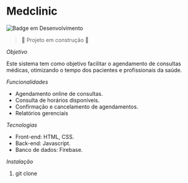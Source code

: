 # Medclinic

![Badge em Desenvolvimento](http://img.shields.io/static/v1?label=STATUS&message=EM%20DESENVOLVIMENTO&color=GREEN&style=for-the-badge)

> :construction: Projeto em construção :construction:

*Objetivo*

Este sistema tem como objetivo facilitar o agendamento de consultas médicas, otimizando o tempo dos pacientes e profissionais da saúde.

*Funcionalidades*

- Agendamento online de consultas.
- Consulta de horários disponíveis.
- Confirmação e cancelamento de agendamentos.
- Relatórios gerenciais

*Tecnologias*

- Front-end: HTML, CSS.
- Back-end: Javascript.
- Banco de dados: Firebase.

*Instalação*

1. git clone 
